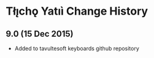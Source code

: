 Tłı̨chǫ Yatıı̀ Change History
============================

9.0 (15 Dec 2015)
-----------------

* Added to tavultesoft keyboards github repository
